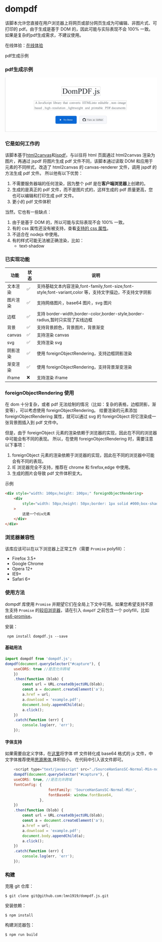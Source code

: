 # dompdf

<!-- [主页](https://html2canvas.hertzen.com) | [下载](https://github.com/niklasvh/html2canvas/releases) | [问题](https://github.com/niklasvh/html2canvas/discussions/categories/q-a)

[![Gitter](https://badges.gitter.im/Join%20Chat.svg)](https://gitter.im/niklasvh/html2canvas?utm_source=badge&utm_medium=badge&utm_campaign=pr-badge)
![CI](https://github.com/niklasvh/html2canvas/workflows/CI/badge.svg?branch=master)
[![NPM Downloads](https://img.shields.io/npm/dm/html2canvas.svg)](https://www.npmjs.org/package/html2canvas)
[![NPM Version](https://img.shields.io/npm/v/html2canvas.svg)](https://www.npmjs.org/package/html2canvas) -->

该脚本允许您直接在用户浏览器上将网页或部分网页生成为可编辑、非图片式、可打印的 pdf。由于生成是基于 DOM 的，因此可能与实际表现不会 100% 一致。如果是复杂的pdf生成需求，不建议使用。


在线体验：[在线体验](https://dompdfjs.lisky.com.cn)

pdf生成示例

### pdf生成示例
![pdf生成示例](./examples/test.png)


### 它是如何工作的

该脚本基于[html2canvas](https://github.com/niklasvh/html2canvas)和[jspdf](https://github.com/MrRio/jsPDF)，与以往将 html 页面通过 html2canvas 渲染为图片，再通过 jspdf 将图片生成 pdf 文件不同，该脚本通过读取 DOM 和应用于元素的不同样式，改造了 html2canvas 的 canvas-renderer 文件，调用 jspdf 的方法生成 pdf 文件。
所以他有以下优势：

1. 不需要服务器端的任何渲染，因为整个 pdf 是在**客户端浏览器**上创建的。
2. 生成的是真正的 pdf 文件，而不是图片式的，这样生成的 pdf 质量更高，您也可以编辑和打印生成 pdf 文件。
3. 更小的 pdf 文件体积

当然，它也有一些缺点：

1. 由于是基于 DOM 的，所以可能与实际表现不会 100% 一致。
2. 有的 css 属性还没有被支持，查看[支持的 css 属性](https://www.html2canvas.cn/html2canvas-features.html)。
3. 不适合在 nodejs 中使用。
4. 有的样式可能无法被正确渲染，比如：
    - text-shadow

### 已实现功能

| 功能     | 状态 | 说明                                                                                                      |
| -------- | ---- | --------------------------------------------------------------------------------------------------------- |
| 文本渲染 | ✅   | 支持基础文本内容渲染,font-family,font-size,font-style,font-variant,color 等，支持文字描边，不支持文字阴影 |
| 图片渲染 | ✅   | 支持网络图片，base64 图片，svg 图片                                                                       |
| 边框     | ✅   | 支持 border-width,border-color,border-style,border-radius,暂时只实现了实线边框                            |
| 背景     | ✅   | 支持背景颜色，背景图片，背景渐变                                                                          |
| canvas   | ✅   | 支持渲染 canvas                                                                                           |
| svg      | ✅   | 支持渲染 svg                                                                                              |
| 阴影渲染 | ✅   | 使用 foreignObjectRendering，支持边框阴影渲染                                                             |
| 渐变渲染 | ✅   | 使用 foreignObjectRendering，支持背景渐变渲染                                                             |
| iframe   | ❌   | 支持渲染 iframe                                                                                           |

### foreignObjectRendering 使用

在 dom 十分复杂，或者 pdf 无法绘制的情况（比如：复杂的表格，边框阴影，渐变等），可以考虑使用 foreignObjectRendering。
给要渲染的元素添加 foreignObjectRendering 属性，就可以通过 svg 的 foreignObject 将它渲染成一张背景图插入到 pdf 文件中。

但是，由于 foreignObject 元素的渲染依赖于浏览器的实现，因此在不同的浏览器中可能会有不同的表现。
所以，在使用 foreignObjectRendering 时，需要注意以下事项：

1. foreignObject 元素的渲染依赖于浏览器的实现，因此在不同的浏览器中可能会有不同的表现。
2. IE 浏览器完全不支持，推荐在 chrome 和 firefox,edge 中使用。
3. 生成的图片会导致 pdf 文件体积变大。

示例

```html
<div style="width: 100px;height: 100px;" foreignObjectRendering>
    <div
        style="width: 50px;height: 50px;border: 1px solid #000;box-shadow: 2px 2px 5px rgba(0,0,0,0.3);background: linear-gradient(45deg, #ff6b6b, #4ecdc4);"
    >
        这是一个div元素
    </div>
</div>
```

### 浏览器兼容性

该库应该可以在以下浏览器上正常工作（需要 `Promise` polyfill）：

-   Firefox 3.5+
-   Google Chrome
-   Opera 12+
-   IE9+
-   Safari 6+

### 使用方法

dompdf 库使用 `Promise` 并期望它们在全局上下文中可用。如果您希望支持不原生支持 `Promise` 的[较旧浏览器](http://caniuse.com/#search=promise)，请在引入 `dompdf` 之前包含一个 polyfill，比如 [es6-promise](https://github.com/jakearchibald/es6-promise)。

安装：

     npm install dompdf.js --save

#### 基础用法

```js
import dompdf from 'dompdf.js';
dompdf(document.querySelector("#capture"), {
    useCORS: true //是否允许跨域
    })
    .then(function (blob) {
        const url = URL.createObjectURL(blob);
        const a = document.createElement('a');
        a.href = url;
        a.download = 'example.pdf';
        document.body.appendChild(a);
        a.click();
    })
    .catch(function (err) {
        console.log(err, 'err');
    });
```

#### 字体支持

如果需要自定义字体，在[这里](https://rawgit.com/MrRio/jsPDF/master/fontconverter/fontconverter.html)将字体 tff 文件转化成 base64 格式的 js 文件，中文字体推荐使用[思源黑体](https://github.com/lmn1919/dompdf.js/blob/main/examples/SourceHanSansSC-Normal-Min-normal.js),体积较小。
在代码中引入该文件即可。

````js
    <script type="text/javascript" src="./SourceHanSansSC-Normal-Min-normal.js"></script>
    dompdf(document.querySelector("#capture"), {
    useCORS: true, //是否允许跨域
    fontConfig: {
                    fontFamily: 'SourceHanSansSC-Normal-Min',
                    fontBase64: window.fontBase64,
                },
    })
    .then(function (blob) {
        const url = URL.createObjectURL(blob);
        const a = document.createElement('a');
        a.href = url;
        a.download = 'example.pdf';
        document.body.appendChild(a);
        a.click();
    })
    .catch(function (err) {
        console.log(err, 'err');
    });
````

### 构建

<!-- 您可以在[这里](https://github.com/niklasvh/html2canvas/releases)下载已构建好的版本。 -->

克隆 git 仓库：

    $ git clone git@github.com:lmn1919/dompdf.js.git

安装依赖：

    $ npm install

构建浏览器包：

    $ npm run build


